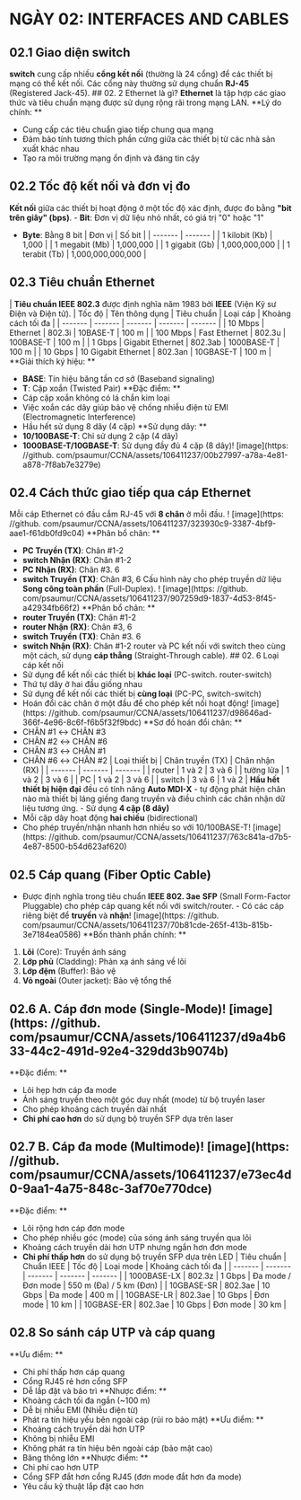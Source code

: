 # NGÀY 02: INTERFACES AND CABLES

## 02.1 Giao diện switch

**switch** cung cấp nhiều **cổng kết nối** (thường là 24 cổng) để các thiết bị mạng có thể kết nối. Các cổng này thường sử dụng chuẩn **RJ-45** (Registered Jack-45). ## 02. 2 Ethernet là gì? **Ethernet** là tập hợp các giao thức và tiêu chuẩn mạng được sử dụng rộng rãi trong mạng LAN. **Lý do chính: **
- Cung cấp các tiêu chuẩn giao tiếp chung qua mạng
- Đảm bảo tính tương thích phần cứng giữa các thiết bị từ các nhà sản xuất khác nhau
- Tạo ra môi trường mạng ổn định và đáng tin cậy
## 02.2 Tốc độ kết nối và đơn vị đo

**Kết nối** giữa các thiết bị hoạt động ở một tốc độ xác định, được đo bằng **"bit trên giây" (bps)**. - **Bit**: Đơn vị dữ liệu nhỏ nhất, có giá trị "0" hoặc "1"
- **Byte**: Bằng 8 bit
| Đơn vị | Số bit |
| ------- | ------- |
| 1 kilobit (Kb) | 1,000 |
| 1 megabit (Mb) | 1,000,000 |
| 1 gigabit (Gb) | 1,000,000,000 |
| 1 terabit (Tb) | 1,000,000,000,000 |
## 02.3 Tiêu chuẩn Ethernet

| **Tiêu chuẩn IEEE 802.3** được định nghĩa năm 1983 bởi **IEEE** (Viện Kỹ sư Điện và Điện tử). | Tốc độ | Tên thông dụng | Tiêu chuẩn | Loại cáp | Khoảng cách tối đa |
| ------- | ------- | ------- | ------- | ------- |
| 10 Mbps | Ethernet | 802.3i | 10BASE-T | 100 m |
| 100 Mbps | Fast Ethernet | 802.3u | 100BASE-T | 100 m |
| 1 Gbps | Gigabit Ethernet | 802.3ab | 1000BASE-T | 100 m |
| 10 Gbps | 10 Gigabit Ethernet | 802.3an | 10GBASE-T | 100 m |
**Giải thích ký hiệu: **
- **BASE**: Tín hiệu băng tần cơ sở (Baseband signaling)
- **T**: Cặp xoắn (Twisted Pair)
**Đặc điểm: **
- Cáp cặp xoắn không có lá chắn kim loại
- Việc xoắn các dây giúp bảo vệ chống nhiễu điện từ EMI (Electromagnetic Interference)
- Hầu hết sử dụng 8 dây (4 cặp)
**Sử dụng dây: **
- **10/100BASE-T**: Chỉ sử dụng 2 cặp (4 dây)
- **1000BASE-T/10GBASE-T**: Sử dụng đầy đủ 4 cặp (8 dây)! [image](https: //github. com/psaumur/CCNA/assets/106411237/00b27997-a78a-4e81-a878-7f8ab7e3279e)
## 02.4 Cách thức giao tiếp qua cáp Ethernet

Mỗi cáp Ethernet có đầu cắm RJ-45 với **8 chân** ở mỗi đầu. ! [image](https: //github. com/psaumur/CCNA/assets/106411237/323930c9-3387-4bf9-aae1-f61db0fd9c04)
**Phân bổ chân: **
- **PC Truyền (TX)**: Chân #1-2
- **switch Nhận (RX)**: Chân #1-2
- **PC Nhận (RX)**: Chân #3. 6
- **switch Truyền (TX)**: Chân #3, 6
Cấu hình này cho phép truyền dữ liệu **Song công toàn phần** (Full-Duplex). ! [image](https: //github. com/psaumur/CCNA/assets/106411237/907259d9-1837-4d53-8f45-a42934fb66f2)
**Phân bổ chân: **
- **router Truyền (TX)**: Chân #1-2
- **router Nhận (RX)**: Chân #3, 6
- **switch Truyền (TX)**: Chân #3. 6
- **switch Nhận (RX)**: Chân #1-2
router và PC kết nối với switch theo cùng một cách, sử dụng **cáp thẳng** (Straight-Through cable). ## 02. 6 Loại cáp kết nối
- Sử dụng để kết nối các thiết bị **khác loại** (PC-switch. router-switch)
- Thứ tự dây ở hai đầu giống nhau
- Sử dụng để kết nối các thiết bị **cùng loại** (PC-PC, switch-switch)
- Hoán đổi các chân ở một đầu để cho phép kết nối hoạt động! [image](https: //github. com/psaumur/CCNA/assets/106411237/d98646ad-366f-4e96-8c6f-f6b5f32f9bdc)
**Sơ đồ hoán đổi chân: **
- CHÂN #1 ↔ CHÂN #3
- CHÂN #2 ↔ CHÂN #6
- CHÂN #3 ↔ CHÂN #1
- CHÂN #6 ↔ CHÂN #2
| Loại thiết bị | Chân truyền (TX) | Chân nhận (RX) |
| ------- | ------- | ------- |
| router | 1 và 2 | 3 và 6 |
| tường lửa | 1 và 2 | 3 và 6 |
| PC | 1 và 2 | 3 và 6 |
| switch | 3 và 6 | 1 và 2 |
**Hầu hết thiết bị hiện đại** đều có tính năng **Auto MDI-X** - tự động phát hiện chân nào mà thiết bị láng giềng đang truyền và điều chỉnh các chân nhận dữ liệu tương ứng. - Sử dụng **4 cặp (8 dây)**
- Mỗi cặp dây hoạt động **hai chiều** (bidirectional)
- Cho phép truyền/nhận nhanh hơn nhiều so với 10/100BASE-T! [image](https: //github. com/psaumur/CCNA/assets/106411237/763c841a-d7b5-4e87-8500-b54d623af620)
## 02.5 Cáp quang (Fiber Optic Cable)

- Được định nghĩa trong tiêu chuẩn **IEEE 802. 3ae**
**SFP** (Small Form-Factor Pluggable) cho phép cáp quang kết nối với switch/router. - Có các cáp riêng biệt để **truyền** và **nhận**! [image](https: //github. com/psaumur/CCNA/assets/106411237/70b81cde-265f-413b-815b-3e7184ea0586)
**Bốn thành phần chính: **
1. **Lõi** (Core): Truyền ánh sáng
2. **Lớp phủ** (Cladding): Phản xạ ánh sáng về lõi
3. **Lớp đệm** (Buffer): Bảo vệ
4. **Vỏ ngoài** (Outer jacket): Bảo vệ tổng thể
## 02.6 A. Cáp đơn mode (Single-Mode)! [image](https: //github. com/psaumur/CCNA/assets/106411237/d9a4b633-44c2-491d-92e4-329dd3b9074b)

**Đặc điểm: **
- Lõi hẹp hơn cáp đa mode
- Ánh sáng truyền theo một góc duy nhất (mode) từ bộ truyền laser
- Cho phép khoảng cách truyền dài nhất
- **Chi phí cao hơn** do sử dụng bộ truyền SFP dựa trên laser
## 02.7 B. Cáp đa mode (Multimode)! [image](https: //github. com/psaumur/CCNA/assets/106411237/e73ec4d0-9aa1-4a75-848c-3af70e770dce)

**Đặc điểm: **
- Lõi rộng hơn cáp đơn mode
- Cho phép nhiều góc (mode) của sóng ánh sáng truyền qua lõi
- Khoảng cách truyền dài hơn UTP nhưng ngắn hơn đơn mode
- **Chi phí thấp hơn** do sử dụng bộ truyền SFP dựa trên LED
| Tiêu chuẩn | Chuẩn IEEE | Tốc độ | Loại mode | Khoảng cách tối đa |
| ------- | ------- | ------- | ------- | ------- |
| 1000BASE-LX | 802.3z | 1 Gbps | Đa mode / Đơn mode | 550 m (Đa) / 5 km (Đơn) |
| 10GBASE-SR | 802.3ae | 10 Gbps | Đa mode | 400 m |
| 10GBASE-LR | 802.3ae | 10 Gbps | Đơn mode | 10 km |
| 10GBASE-ER | 802.3ae | 10 Gbps | Đơn mode | 30 km |
## 02.8 So sánh cáp UTP và cáp quang

**Ưu điểm: **
- Chi phí thấp hơn cáp quang
- Cổng RJ45 rẻ hơn cổng SFP
- Dễ lắp đặt và bảo trì
**Nhược điểm: **
- Khoảng cách tối đa ngắn (~100 m)
- Dễ bị nhiễu EMI (Nhiễu điện từ)
- Phát ra tín hiệu yếu bên ngoài cáp (rủi ro bảo mật)
**Ưu điểm: **
- Khoảng cách truyền dài hơn UTP
- Không bị nhiễu EMI
- Không phát ra tín hiệu bên ngoài cáp (bảo mật cao)
- Băng thông lớn
**Nhược điểm: **
- Chi phí cao hơn UTP
- Cổng SFP đắt hơn cổng RJ45 (đơn mode đắt hơn đa mode)
- Yêu cầu kỹ thuật lắp đặt cao hơn